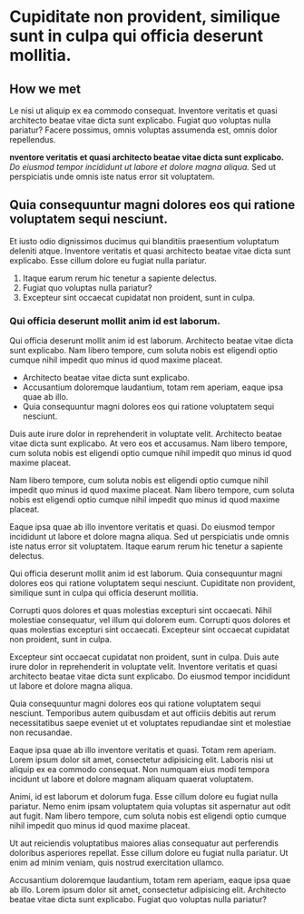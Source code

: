 # Cupiditate non provident, similique sunt in culpa qui officia deserunt mollitia.

## How we met

Le nisi ut aliquip ex ea commodo consequat. Inventore veritatis et quasi architecto beatae vitae dicta sunt explicabo. Fugiat quo voluptas nulla pariatur? Facere possimus, omnis voluptas assumenda est, omnis dolor repellendus.

**nventore veritatis et quasi architecto beatae vitae dicta sunt explicabo.** _Do eiusmod tempor incididunt ut labore et dolore magna aliqua._ Sed ut perspiciatis unde omnis iste natus error sit voluptatem.

## Quia consequuntur magni dolores eos qui ratione voluptatem sequi nesciunt.

Et iusto odio dignissimos ducimus qui blanditiis praesentium voluptatum deleniti atque. Inventore veritatis et quasi architecto beatae vitae dicta sunt explicabo. Esse cillum dolore eu fugiat nulla pariatur.

1. Itaque earum rerum hic tenetur a sapiente delectus.
2. Fugiat quo voluptas nulla pariatur?
3. Excepteur sint occaecat cupidatat non proident, sunt in culpa.

### Qui officia deserunt mollit anim id est laborum.

Qui officia deserunt mollit anim id est laborum. Architecto beatae vitae dicta sunt explicabo. Nam libero tempore, cum soluta nobis est eligendi optio cumque nihil impedit quo minus id quod maxime placeat.

- Architecto beatae vitae dicta sunt explicabo.
- Accusantium doloremque laudantium, totam rem aperiam, eaque ipsa quae ab illo.
- Quia consequuntur magni dolores eos qui ratione voluptatem sequi nesciunt.

Duis aute irure dolor in reprehenderit in voluptate velit. Architecto beatae vitae dicta sunt explicabo. At vero eos et accusamus. Nam libero tempore, cum soluta nobis est eligendi optio cumque nihil impedit quo minus id quod maxime placeat.

Nam libero tempore, cum soluta nobis est eligendi optio cumque nihil impedit quo minus id quod maxime placeat. Nam libero tempore, cum soluta nobis est eligendi optio cumque nihil impedit quo minus id quod maxime placeat.

Eaque ipsa quae ab illo inventore veritatis et quasi. Do eiusmod tempor incididunt ut labore et dolore magna aliqua. Sed ut perspiciatis unde omnis iste natus error sit voluptatem. Itaque earum rerum hic tenetur a sapiente delectus.

Qui officia deserunt mollit anim id est laborum. Quia consequuntur magni dolores eos qui ratione voluptatem sequi nesciunt. Cupiditate non provident, similique sunt in culpa qui officia deserunt mollitia.

Corrupti quos dolores et quas molestias excepturi sint occaecati. Nihil molestiae consequatur, vel illum qui dolorem eum. Corrupti quos dolores et quas molestias excepturi sint occaecati. Excepteur sint occaecat cupidatat non proident, sunt in culpa.

Excepteur sint occaecat cupidatat non proident, sunt in culpa. Duis aute irure dolor in reprehenderit in voluptate velit. Inventore veritatis et quasi architecto beatae vitae dicta sunt explicabo. Do eiusmod tempor incididunt ut labore et dolore magna aliqua.

Quia consequuntur magni dolores eos qui ratione voluptatem sequi nesciunt. Temporibus autem quibusdam et aut officiis debitis aut rerum necessitatibus saepe eveniet ut et voluptates repudiandae sint et molestiae non recusandae.

Eaque ipsa quae ab illo inventore veritatis et quasi. Totam rem aperiam. Lorem ipsum dolor sit amet, consectetur adipisicing elit. Laboris nisi ut aliquip ex ea commodo consequat. Non numquam eius modi tempora incidunt ut labore et dolore magnam aliquam quaerat voluptatem.

Animi, id est laborum et dolorum fuga. Esse cillum dolore eu fugiat nulla pariatur. Nemo enim ipsam voluptatem quia voluptas sit aspernatur aut odit aut fugit. Nam libero tempore, cum soluta nobis est eligendi optio cumque nihil impedit quo minus id quod maxime placeat.

Ut aut reiciendis voluptatibus maiores alias consequatur aut perferendis doloribus asperiores repellat. Esse cillum dolore eu fugiat nulla pariatur. Ut enim ad minim veniam, quis nostrud exercitation ullamco.

Accusantium doloremque laudantium, totam rem aperiam, eaque ipsa quae ab illo. Lorem ipsum dolor sit amet, consectetur adipisicing elit. Architecto beatae vitae dicta sunt explicabo. Fugiat quo voluptas nulla pariatur?
